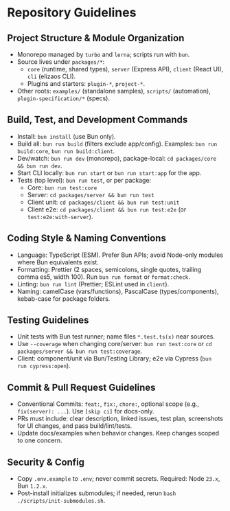 # Repository Guidelines

## Project Structure & Module Organization

- Monorepo managed by `turbo` and `lerna`; scripts run with `bun`.
- Source lives under `packages/*`:
  - `core` (runtime, shared types), `server` (Express API), `client` (React UI), `cli` (elizaos CLI).
  - Plugins and starters: `plugin-*`, `project-*`.
- Other roots: `examples/` (standalone samples), `scripts/` (automation), `plugin-specification/*` (specs).

## Build, Test, and Development Commands

- Install: `bun install` (use Bun only).
- Build all: `bun run build` (filters exclude app/config). Examples: `bun run build:core`, `bun run build:client`.
- Dev/watch: `bun run dev` (monorepo), package-local: `cd packages/core && bun run dev`.
- Start CLI locally: `bun run start` or `bun run start:app` for the app.
- Tests (top level): `bun run test`, or per package:
  - Core: `bun run test:core`
  - Server: `cd packages/server && bun run test`
  - Client unit: `cd packages/client && bun run test:unit`
  - Client e2e: `cd packages/client && bun run test:e2e` (or `test:e2e:with-server`).

## Coding Style & Naming Conventions

- Language: TypeScript (ESM). Prefer Bun APIs; avoid Node-only modules where Bun equivalents exist.
- Formatting: Prettier (2 spaces, semicolons, single quotes, trailing comma es5, width 100). Run `bun run format` or `format:check`.
- Linting: `bun run lint` (Prettier; ESLint used in `client`).
- Naming: camelCase (vars/functions), PascalCase (types/components), kebab-case for package folders.

## Testing Guidelines

- Unit tests with Bun test runner; name files `*.test.ts(x)` near sources.
- Use `--coverage` when changing core/server: `bun run test:core` or `cd packages/server && bun run test:coverage`.
- Client: component/unit via Bun/Testing Library; e2e via Cypress (`bun run cypress:open`).

## Commit & Pull Request Guidelines

- Conventional Commits: `feat:`, `fix:`, `chore:`, optional scope (e.g., `fix(server): ...`). Use `[skip ci]` for docs-only.
- PRs must include: clear description, linked issues, test plan, screenshots for UI changes, and pass build/lint/tests.
- Update docs/examples when behavior changes. Keep changes scoped to one concern.

## Security & Config

- Copy `.env.example` to `.env`; never commit secrets. Required: Node `23.x`, Bun `1.2.x`.
- Post-install initializes submodules; if needed, rerun `bash ./scripts/init-submodules.sh`.
